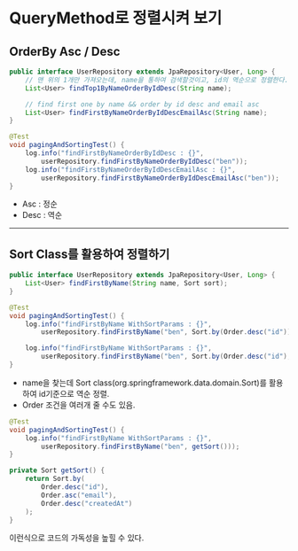 # QueryMethod로 정렬시켜 보기

## OrderBy Asc / Desc

```java
public interface UserRepository extends JpaRepository<User, Long> {
    // 맨 위의 1개만 가져오는데, name을 통하여 검색할것이고, id의 역순으로 정렬한다.
    List<User> findTop1ByNameOrderByIdDesc(String name); 

    // find first one by name && order by id desc and email asc
    List<User> findFirstByNameOrderByIdDescEmailAsc(String name);
}

@Test
void pagingAndSortingTest() {
    log.info("findFirstByNameOrderByIdDesc : {}", 
        userRepository.findFirstByNameOrderByIdDesc("ben"));
    log.info("findFirstByNameOrderByIdDescEmailAsc : {}", 
        userRepository.findFirstByNameOrderByIdDescEmailAsc("ben"));
}
```

- Asc : 정순
- Desc : 역순

---

## Sort Class를 활용하여 정렬하기

```java
public interface UserRepository extends JpaRepository<User, Long> {
    List<User> findFirstByName(String name, Sort sort);
}

@Test
void pagingAndSortingTest() {
    log.info("findFirstByName WithSortParams : {}",
        userRepository.findFirstByName("ben", Sort.by(Order.desc("id"))));

    log.info("findFirstByName WithSortParams : {}", 
        userRepository.findFirstByName("ben", Sort.by(Order.desc("id"), Order.asc("email"))));
}
```

- name을 찾는데 Sort class(org.springframework.data.domain.Sort)를 활용하여 id기준으로 역순 정렬.
- Order 조건을 여러개 줄 수도 있음.

```java
@Test
void pagingAndSortingTest() {
    log.info("findFirstByName WithSortParams : {}",
        userRepository.findFirstByName("ben", getSort()));
}

private Sort getSort() {
    return Sort.by(
        Order.desc("id"),
        Order.asc("email"),
        Order.desc("createdAt")
    );
}
```

이런식으로 코드의 가독성을 높힐 수 있다.
